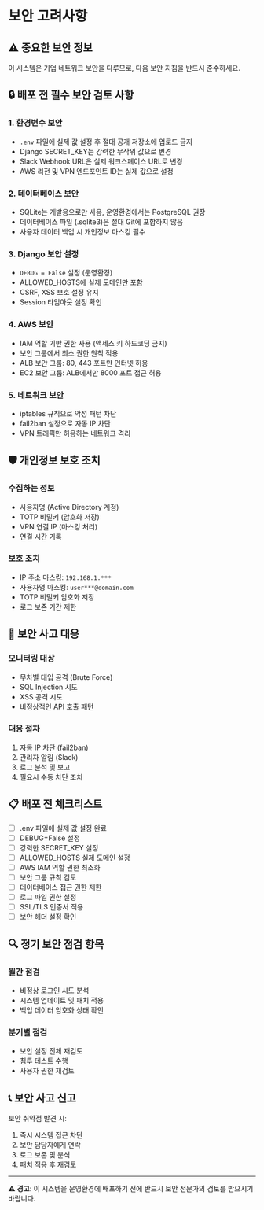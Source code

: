 # 보안 고려사항

## ⚠️ 중요한 보안 정보

이 시스템은 기업 네트워크 보안을 다루므로, 다음 보안 지침을 반드시 준수하세요.

## 🔒 배포 전 필수 보안 검토 사항

### 1. 환경변수 보안
- `.env` 파일에 실제 값 설정 후 절대 공개 저장소에 업로드 금지
- Django SECRET_KEY는 강력한 무작위 값으로 변경
- Slack Webhook URL은 실제 워크스페이스 URL로 변경
- AWS 리전 및 VPN 엔드포인트 ID는 실제 값으로 설정

### 2. 데이터베이스 보안
- SQLite는 개발용으로만 사용, 운영환경에서는 PostgreSQL 권장
- 데이터베이스 파일 (.sqlite3)은 절대 Git에 포함하지 않음
- 사용자 데이터 백업 시 개인정보 마스킹 필수

### 3. Django 보안 설정
- `DEBUG = False` 설정 (운영환경)
- ALLOWED_HOSTS에 실제 도메인만 포함
- CSRF, XSS 보호 설정 유지
- Session 타임아웃 설정 확인

### 4. AWS 보안
- IAM 역할 기반 권한 사용 (액세스 키 하드코딩 금지)
- 보안 그룹에서 최소 권한 원칙 적용
- ALB 보안 그룹: 80, 443 포트만 인터넷 허용
- EC2 보안 그룹: ALB에서만 8000 포트 접근 허용

### 5. 네트워크 보안
- iptables 규칙으로 악성 패턴 차단
- fail2ban 설정으로 자동 IP 차단
- VPN 트래픽만 허용하는 네트워크 격리

## 🛡️ 개인정보 보호 조치

### 수집하는 정보
- 사용자명 (Active Directory 계정)
- TOTP 비밀키 (암호화 저장)
- VPN 연결 IP (마스킹 처리)
- 연결 시간 기록

### 보호 조치
- IP 주소 마스킹: `192.168.1.***`
- 사용자명 마스킹: `user***@domain.com`
- TOTP 비밀키 암호화 저장
- 로그 보존 기간 제한

## 🚨 보안 사고 대응

### 모니터링 대상
- 무차별 대입 공격 (Brute Force)
- SQL Injection 시도
- XSS 공격 시도
- 비정상적인 API 호출 패턴

### 대응 절차
1. 자동 IP 차단 (fail2ban)
2. 관리자 알림 (Slack)
3. 로그 분석 및 보고
4. 필요시 수동 차단 조치

## 📋 배포 전 체크리스트

- [ ] .env 파일에 실제 값 설정 완료
- [ ] DEBUG=False 설정
- [ ] 강력한 SECRET_KEY 설정
- [ ] ALLOWED_HOSTS 실제 도메인 설정
- [ ] AWS IAM 역할 권한 최소화
- [ ] 보안 그룹 규칙 검토
- [ ] 데이터베이스 접근 권한 제한
- [ ] 로그 파일 권한 설정
- [ ] SSL/TLS 인증서 적용
- [ ] 보안 헤더 설정 확인

## 🔍 정기 보안 점검 항목

### 월간 점검
- 비정상 로그인 시도 분석
- 시스템 업데이트 및 패치 적용
- 백업 데이터 암호화 상태 확인

### 분기별 점검
- 보안 설정 전체 재검토
- 침투 테스트 수행
- 사용자 권한 재검토

## 📞 보안 사고 신고

보안 취약점 발견 시:
1. 즉시 시스템 접근 차단
2. 보안 담당자에게 연락
3. 로그 보존 및 분석
4. 패치 적용 후 재검토

---

**⚠️ 경고**: 이 시스템을 운영환경에 배포하기 전에 반드시 보안 전문가의 검토를 받으시기 바랍니다.